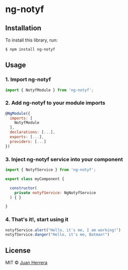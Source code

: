 # ng-notyf

## Installation

To install this library, run:

```bash
$ npm install ng-notyf
```

## Usage

### 1. Import ng-notyf

```javascript
import { NotyfModule } from 'ng-notyf';
```

### 2. Add ng-notyf to your module imports

```javascript
@NgModule({
  imports: [
    NotyfModule
  ],
  declarations: [...],
  exports: [...],
  providers: [...]
})
```

### 3. Inject ng-notyf service into your component

```javascript
import { NotyfService } from 'ng-notyf';

export class myComponent {

  constructor(
    private notyfService: NgNotyfService
  ) { }

}
```

### 4. That's it!, start using it

```javascript
notyfService.alert("Hello, it's me, I am working!")
notyfService.danger("Hello, it's me, Batman!")
```

## License

MIT © [Juan Herrera](mailto:david.juanherrera@gmail.com)
